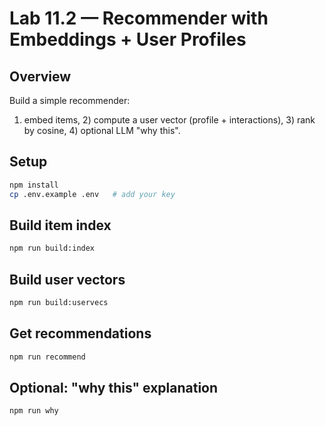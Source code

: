 # Lab 11.2 — Recommender with Embeddings + User Profiles

## Overview
Build a simple recommender:
1) embed items, 2) compute a user vector (profile + interactions), 3) rank by cosine, 4) optional LLM "why this".

## Setup
```bash
npm install
cp .env.example .env   # add your key
```

## Build item index
```bash
npm run build:index
```

## Build user vectors
```bash
npm run build:uservecs
```

## Get recommendations
```bash
npm run recommend
```

## Optional: "why this" explanation
```bash
npm run why
```

